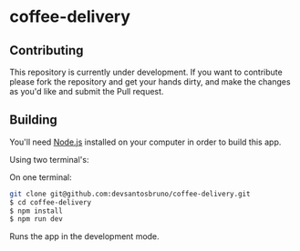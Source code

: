 # coffee-delivery

## Contributing

This repository is currently under development. If you want to contribute please fork the repository and get your hands dirty, and make the changes as you'd like and submit the Pull request.

## Building

You'll need [Node.js](https://nodejs.org) installed on your computer in order to build this app.

Using two terminal's:

On one terminal:

```bash
git clone git@github.com:devsantosbruno/coffee-delivery.git
$ cd coffee-delivery
$ npm install
$ npm run dev
```

Runs the app in the development mode.<br/>
